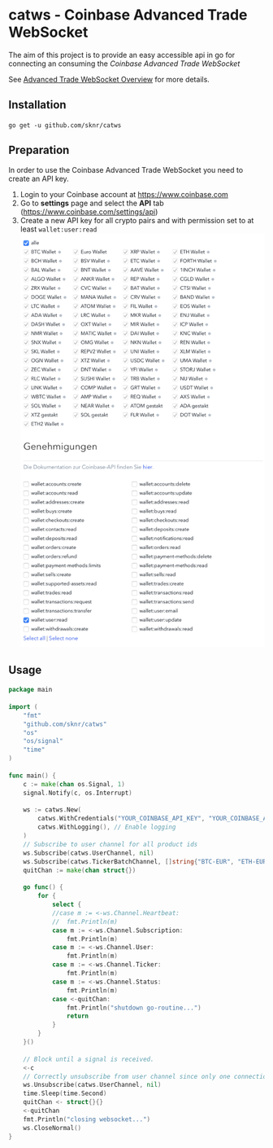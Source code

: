 # catws - Coinbase Advanced Trade WebSocket

The aim of this project is to provide an easy accessible api in go
for connecting an consuming the *Coinbase Advanced Trade WebSocket*

See [Advanced Trade WebSocket Overview](https://docs.cloud.coinbase.com/advanced-trade-api/docs/ws-overview) for more
details.

## Installation

`go get -u github.com/sknr/catws`

## Preparation

In order to use the Coinbase Advanced Trade WebSocket you need to create an API key.

1. Login to your Coinbase account at https://www.coinbase.com
2. Go to **settings** page and select the **API** tab (https://www.coinbase.com/settings/api)
3. Create a new API key for all crypto pairs and with permission set to at least `wallet:user:read`
![API key permissions](api-key-permissions.png)

## Usage

```go
package main

import (
	"fmt"
	"github.com/sknr/catws"
	"os"
	"os/signal"
	"time"
)

func main() {
	c := make(chan os.Signal, 1)
	signal.Notify(c, os.Interrupt)

	ws := catws.New(
		catws.WithCredentials("YOUR_COINBASE_API_KEY", "YOUR_COINBASE_API_SECRET"),
		catws.WithLogging(), // Enable logging
	)
	// Subscribe to user channel for all product ids
	ws.Subscribe(catws.UserChannel, nil)
	ws.Subscribe(catws.TickerBatchChannel, []string{"BTC-EUR", "ETH-EUR", "XRP-EUR"})
	quitChan := make(chan struct{})

	go func() {
		for {
			select {
			//case m := <-ws.Channel.Heartbeat:
			//	fmt.Println(m)
			case m := <-ws.Channel.Subscription:
				fmt.Println(m)
			case m := <-ws.Channel.User:
				fmt.Println(m)
			case m := <-ws.Channel.Ticker:
				fmt.Println(m)
			case m := <-ws.Channel.Status:
				fmt.Println(m)
			case <-quitChan:
				fmt.Println("shutdown go-routine...")
				return
			}
		}
	}()

	// Block until a signal is received.
	<-c
	// Correctly unsubscribe from user channel since only one connection per user is allowed
	ws.Unsubscribe(catws.UserChannel, nil)
	time.Sleep(time.Second)
	quitChan <- struct{}{}
	<-quitChan
	fmt.Println("closing websocket...")
	ws.CloseNormal()
}

```